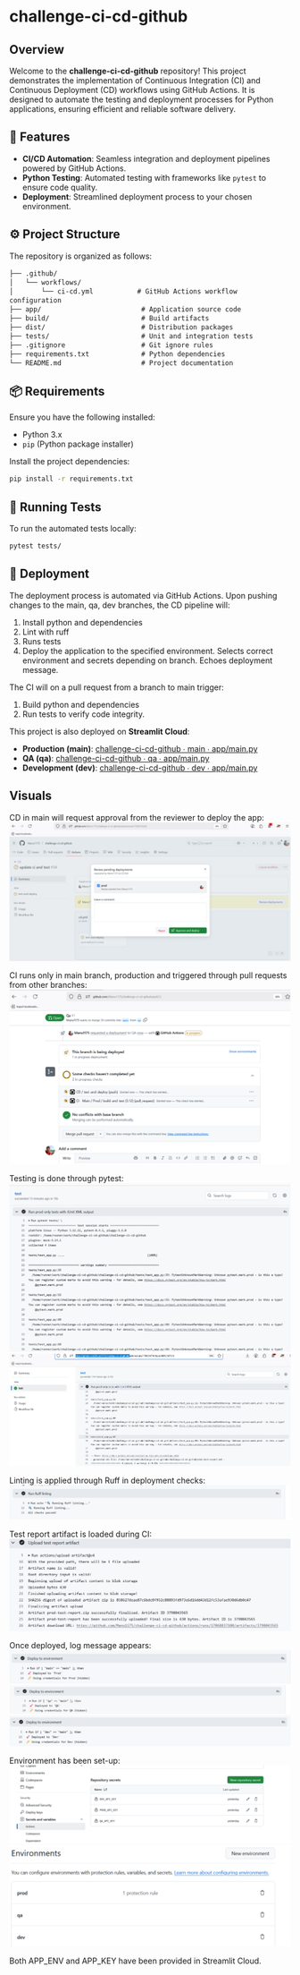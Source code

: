 # challenge-ci-cd-github

## Overview

Welcome to the **challenge-ci-cd-github** repository! This project demonstrates the implementation of Continuous Integration (CI) and Continuous Deployment (CD) workflows using GitHub Actions. It is designed to automate the testing and deployment processes for Python applications, ensuring efficient and reliable software delivery.

## 🚀 Features

- **CI/CD Automation**: Seamless integration and deployment pipelines powered by GitHub Actions.
- **Python Testing**: Automated testing with frameworks like `pytest` to ensure code quality.
- **Deployment**: Streamlined deployment process to your chosen environment.

## ⚙️ Project Structure

The repository is organized as follows:

```
├── .github/
│   └── workflows/
│       └── ci-cd.yml           # GitHub Actions workflow configuration
├── app/                         # Application source code
├── build/                       # Build artifacts
├── dist/                        # Distribution packages
├── tests/                       # Unit and integration tests
├── .gitignore                   # Git ignore rules
├── requirements.txt             # Python dependencies
└── README.md                    # Project documentation
```

## 📦 Requirements

Ensure you have the following installed:

- Python 3.x
- `pip` (Python package installer)

Install the project dependencies:

```bash
pip install -r requirements.txt
```

## 🧪 Running Tests

To run the automated tests locally:

```bash
pytest tests/
```

## 🚀 Deployment

The deployment process is automated via GitHub Actions. Upon pushing changes to the main, qa, dev branches, the CD pipeline will:

1. Install python and dependencies
2. Lint with ruff
3. Runs tests
4. Deploy the application to the specified environment. Selects correct environment and secrets depending on branch. Echoes deployment message.

The CI will on a pull request from a branch to main trigger:

1. Build python and dependencies
2. Run tests to verify code integrity.
   
This project is also deployed on **Streamlit Cloud**:

- **Production (main)**: [challenge-ci-cd-github ∙ main ∙ app/main.py](https://challenge-ci-cd-app-main.streamlit.app/)
- **QA (qa)**: [challenge-ci-cd-github ∙ qa ∙ app/main.py](https://challenge-ci-cd-app-quality-assurance.streamlit.app/)
- **Development (dev)**: [challenge-ci-cd-github ∙ dev ∙ app/main.py](https://challenge-ci-cd-app-dev.streamlit.app/)

## Visuals

CD in main will request approval from the reviewer to deploy the app:
![](<img/Screenshot 2025-08-19 112522.png>)

CI runs only in main branch, production and triggered through pull requests from other branches:
![](<img/Screenshot 2025-08-19 114100.png>)

Testing is done through pytest:
![alt text](img/image.png)
![alt text](img/image-1.png)

Linting is applied through Ruff in deployment checks:
![alt text](img/Linting.png)

Test report artifact is loaded during CI:
![alt text](img/test_artifact.png) 

Once deployed, log message appears:
![alt text](img/log_deployed.png)
![alt text](img/log_depl_qa.png)
![alt text](img/log_depl_dev.png)

Environment has been set-up:
![alt text](img/env_prod_qa_dev.png)
![alt text](img/secrets_keys.png)

Both APP_ENV and APP_KEY have been provided in Streamlit Cloud.
